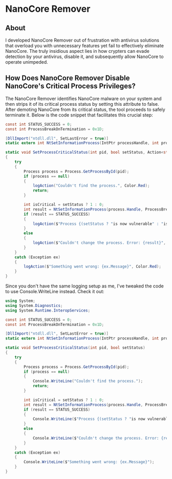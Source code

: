# NanoCore Remover

## About

I developed NanoCore Remover out of frustration with antivirus solutions that overload you with unnecessary features yet fail to effectively eliminate NanoCore. The truly insidious aspect lies in how crypters can evade detection by your antivirus, disable it, and subsequently allow NanoCore to operate unimpeded.

## How Does NanoCore Remover Disable NanoCore's Critical Process Privileges?

The NanoCore Remover identifies NanoCore malware on your system and then strips it of its critical process status by setting this attribute to false. After demoting NanoCore from its critical status, the tool proceeds to safely terminate it. Below is the code snippet that facilitates this crucial step:

```csharp
const int STATUS_SUCCESS = 0;
const int ProcessBreakOnTermination = 0x1D;

[DllImport("ntdll.dll", SetLastError = true)]
static extern int NtSetInformationProcess(IntPtr processHandle, int processInformationClass, ref int processInformation, int processInformationLength);

static void SetProcessCriticalStatus(int pid, bool setStatus, Action<string, Color> logAction)
{
    try
    {
        Process process = Process.GetProcessById(pid);
        if (process == null)
        {
            logAction("Couldn't find the process.", Color.Red);
            return;
        }

        int isCritical = setStatus ? 1 : 0;
        int result = NtSetInformationProcess(process.Handle, ProcessBreakOnTermination, ref isCritical, sizeof(int));
        if (result == STATUS_SUCCESS)
        {
            logAction($"Process {(setStatus ? "is now vulnerable" : "is back to normal")} successfully.", Color.Green);
        }
        else
        {
            logAction($"Couldn't change the process. Error: {result}", Color.Red);
        }
    }
    catch (Exception ex)
    {
        logAction($"Something went wrong: {ex.Message}", Color.Red);
    }
}
```
Since you don't have the same logging setup as me, I've tweaked the code to use Console.WriteLine instead. Check it out:
```csharp
using System;
using System.Diagnostics;
using System.Runtime.InteropServices;

const int STATUS_SUCCESS = 0;
const int ProcessBreakOnTermination = 0x1D;

[DllImport("ntdll.dll", SetLastError = true)]
static extern int NtSetInformationProcess(IntPtr processHandle, int processInformationClass, ref int processInformation, int processInformationLength);

static void SetProcessCriticalStatus(int pid, bool setStatus)
{
    try
    {
        Process process = Process.GetProcessById(pid);
        if (process == null)
        {
            Console.WriteLine("Couldn't find the process.");
            return;
        }

        int isCritical = setStatus ? 1 : 0;
        int result = NtSetInformationProcess(process.Handle, ProcessBreakOnTermination, ref isCritical, sizeof(int));
        if (result == STATUS_SUCCESS)
        {
            Console.WriteLine($"Process {(setStatus ? "is now vulnerable" : "is back to normal")} successfully.");
        }
        else
        {
            Console.WriteLine($"Couldn't change the process. Error: {result}");
        }
    }
    catch (Exception ex)
    {
        Console.WriteLine($"Something went wrong: {ex.Message}");
    }
}

